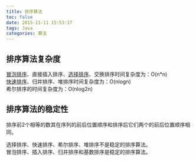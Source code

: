 ```yaml
---
title: 排序算法
toc: false
date: 2015-11-11 15:53:17
tags: Java
categories: 算法
---
```


## 排序算法复杂度

[冒泡排序](../../../../2016/07/16/冒泡排序/)、直接插入排序、[选择排序](../../../../2016/07/16/选择排序/)、交换排序时间复杂度为：O(n*n)  
[快速排序](../../../../2016/07/16/快速排序/)、归并排序、堆排序时间复杂度为：O(nlogn)  
希尔排序的时间复杂度为：O(nlog2n)
## 排序算法的稳定性

排序前2个相等的数其在序列的前后位置顺序和排序后它们两个的前后位置顺序相同。

选择排序、快速排序、希尔排序、堆排序不是稳定的排序算法。  
冒泡排序、插入排序、归并排序和基数排序是稳定的排序算法。
